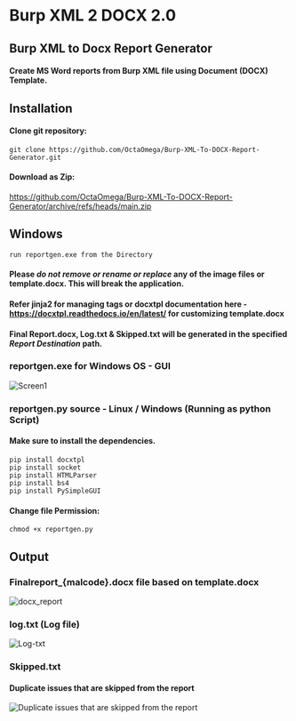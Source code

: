 # Burp XML 2 DOCX 2.0
## Burp XML to Docx Report Generator

#### Create MS Word reports from Burp XML file using Document (DOCX) Template.

## Installation

#### Clone git repository:

```
git clone https://github.com/OctaOmega/Burp-XML-To-DOCX-Report-Generator.git
```
#### Download as Zip:

https://github.com/OctaOmega/Burp-XML-To-DOCX-Report-Generator/archive/refs/heads/main.zip

## Windows 
```
run reportgen.exe from the Directory
```
#### 	**Please _do not remove or rename or replace_ any of the image files or template.docx**. This will break the application.
#### Refer jinja2 for managing tags or docxtpl documentation here - https://docxtpl.readthedocs.io/en/latest/ for customizing template.docx
#### Final Report.docx, Log.txt & Skipped.txt will be generated in the specified _Report Destination_ path.

### reportgen.exe for Windows OS  - GUI

![Screen1](https://user-images.githubusercontent.com/85091462/194997449-430cefe9-931d-4c69-9089-ab89607c97c1.jpg)

### reportgen.py source - Linux / Windows (Running as python Script)

#### Make sure to install the dependencies.

```
pip install docxtpl
pip install socket
pip install HTMLParser
pip install bs4
pip install PySimpleGUI
```
#### Change file Permission:
```
chmod +x reportgen.py
```
## Output

### Finalreport_{malcode}.docx file based on template.docx

![docx_report](https://user-images.githubusercontent.com/85091462/194998102-ff271772-a296-4cb2-9104-e3fff3177eee.jpg)

### log.txt (Log file)

![Log-txt](https://user-images.githubusercontent.com/85091462/194998128-d3422d07-6d94-4307-9a3f-d58f4b874044.jpg)

### Skipped.txt
#### Duplicate issues that are skipped from the report

![Duplicate issues that are skipped from the report](https://user-images.githubusercontent.com/85091462/194998161-d3b0d924-ade9-4282-b399-86068fe116d0.jpg)

